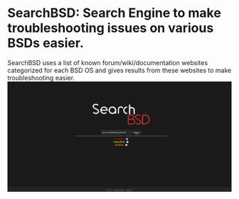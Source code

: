 SearchBSD:
Search Engine to make troubleshooting issues on various BSDs easier.
=======
SearchBSD uses a list of known forum/wiki/documentation websites categorized for each BSD OS and gives results from these websites to make troubleshooting easier.
![alt wowimage](img/example.png)

